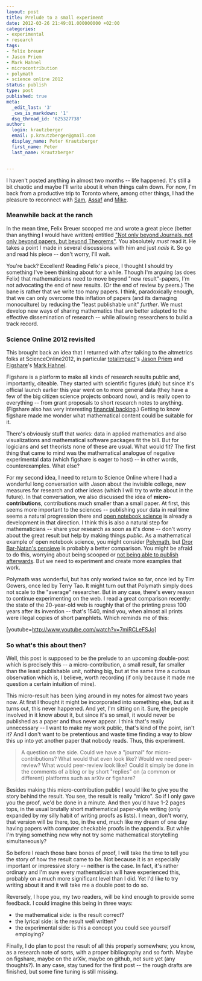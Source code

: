 ```yaml
---
layout: post
title: Prelude to a small experiment
date: 2012-03-26 21:49:01.000000000 +02:00
categories:
- experimental
- research
tags:
- felix breuer
- Jason Priem
- Mark Hahnel
- microcontribution
- polymath
- science online 2012
status: publish
type: post
published: true
meta:
  _edit_last: '3'
  _cws_is_markdown: '1'
  dsq_thread_id: '625327738'
author:
  login: krautzberger
  email: p.krautzberger@gmail.com
  display_name: Peter Krautzberger
  first_name: Peter
  last_name: Krautzberger


---
```


I haven't posted anything in almost two months -- life happened. It's still a bit chaotic and maybe I'll write about it when things calm down. For now, I'm back from a productive trip to Toronto where, among other things, I had the pleasure to reconnect with [Sam](http://boolesrings.org/scoskey/), [Assaf](http://blog.assafrinot.com/) and [Mike](http://boolesrings.org/mpawliuk/).

### Meanwhile back at the ranch

In the mean time, Felix Breuer scooped me and wrote a great piece (better than anything I would have written) entitled ["Not only beyond Journals, not only beyond papers, but beyond Theorems"](http://blog.felixbreuer.net/2012/02/27/beyondtheorems.html). You absolutely _must_ read it. He takes a point I made in several discussions with him and just _nails_ it. So go and read his piece -- don't worry, I'll wait.

You're back? Excellent! Reading Felix's piece, I thought I should try something I've been thinking about for a while. Though I'm arguing (as does Felix) that mathematicians need to move beyond "new result"-papers, I'm not advocating the end of new results. (Or the end of review by peers.) The bane is rather that we write too many papers. I think, paradoxically enough, that we can only overcome this inflation of papers (and its damaging monoculture) by reducing the "least publishable unit" _further_. We must develop new ways of sharing mathematics that are better adapted to the effective dissemination of research -- while allowing researchers to build a track record.

### Science Online 2012 revisited

This brought back an idea that I returned with after talking to the altmetrics folks at ScienceOnline2012, in particular [totalimpact](http://total-impact.org)'s [Jason Priem](http://twitter.com/#!/jasonpriem) and [Figshare](http://figshare.com)'s [Mark Hahnel](http://twitter.com/#!/figshare).

Figshare is a platform to make all kinds of research results public and, importantly, citeable. They started with scientific figures (duh) but since it's official launch earlier this year went on to more general data (they have a few of the big citizen science projects onboard now), and is really open to everything -- from grant proposals to short research notes to anything. (Figshare also has very interesting [financial backing](http://www.digital-science.com/).) Getting to know figshare made me wonder what mathematical content could be suitable for it.

There's obviously stuff that works: data in applied mathematics and also visualizations and mathematical software packages fit the bill. But for logicians and set theorists none of these are usual. What would fit? The first thing that came to mind was the mathematical analogue of negative experimental data (which figshare is eager to host) -- in other words, counterexamples. What else?

For my second idea, I need to return to Science Online where I had a wonderful long conversation with Jason about the invisible college, new measures for research and other ideas (which I will try to write about in the future). In that conversation, we also discussed the idea of **micro-contributions**, contributions much smaller than a small paper. At first, this seems more important to the sciences -- publishing your data in real time seems a natural progression there and [open notebook science](http://en.wikipedia.org/wiki/Open_notebook_science) is already a development in that direction. I think this is also a natural step for mathematicians -- share your research as soon as it's done -- don't worry about the great result but help by making things _public_. As a mathematical example of open notebook science, you might consider [Polymath](http://polymathprojects.org/), but [Dror Bar-Natan's pensieve](http://katlas.math.toronto.edu/drorbn/AcademicPensieve/) is probably a better comparison. You might be afraid to do this, worrying about being scooped or [not being able to publish afterwards](http://publishing.mathforge.org/discussion/76/best-practices-for-journals/). But we need to experiment and create more examples that work.

Polymath was wonderful, but has only worked twice so far, once led by Tim Gowers, once led by Terry Tao. It might turn out that Polymath simply does not scale to the "average" researcher. But in any case, there's every reason to continue experimenting on the web. I read a great comparison recently: the state of the 20-year-old web is roughly that of the printing press 100 years after its invention -- that's 1540, mind you, when almost all prints were illegal copies of short pamphlets. Which reminds me of this:

[youtube=http://www.youtube.com/watch?v=7miRCLeFSJo]

### So what's this about then?

Well, this post is supposed to be the prelude to an upcoming double-post which is precisely this -- a micro-contribution, a small result, far smaller than the least publishable unit, nothing big, but at the same time a curious observation which is, I believe, worth recording (if only because it made me question a certain intuition of mine).

This micro-result has been lying around in my notes for almost two years now. At first I thought it might be incorporated into something else, but as it turns out, this never happened. And yet, I'm sitting on it. Sure, the people involved in it know about it, but since it's so small, it would never be published as a paper and thus never appear. I think that's really unnecessary -- I want to make my work public, that's kind of the point, isn't it? And I don't want to be pretentious and waste time finding a way to blow this up into yet another paper that nobody reads. Thus, this experiment.

> A question on the side. Could we have a "journal" for micro-contributions? What would that even look like? Would we need peer-review? What would peer-review look like? Could it simply be done in the comments of a blog or by short "replies" on (a common or different) platforms such as arXiv or figshare?

Besides making this micro-contribution public I would like to give you the story behind the result. You see, the result is really "micro". So if I only gave you the proof, we'd be done in a minute. And then you'd have 1-2 pages tops, in the usual brutally short mathematical paper-style writing (only expanded by my silly habit of writing proofs as lists). I mean, don't worry, that version will be there, too, in the end, much like my dream of one day having papers with computer checkable proofs in the appendix. But while I'm trying something new why not try some mathematical storytelling simultaneously?

So before I reach those bare bones of proof, I will take the time to tell you the story of how the result came to be. Not because it is an especially important or impressive story -- neither is the case. In fact, it's rather ordinary and I'm sure every mathematician will have experienced this, probably on a much more significant level than I did. Yet I'd like to try writing about it and it will take me a double post to do so.

Reversely, I hope you, my two readers, will be kind enough to provide some feedback. I could imagine this being in three ways:

*   the mathematical side: is the result correct?
*   the lyrical side: is the result well written?
*   the experimental side: is this a concept you could see yourself employing?

Finally, I do plan to post the result of all this properly somewhere; you know, as a research note of sorts, with a proper bibliography and so forth. Maybe on figshare, maybe on the arXiv, maybe on github, not sure yet (any thoughts?). In any case, stay tuned for the first post -- the rough drafts are finished, but some fine tuning is still missing.